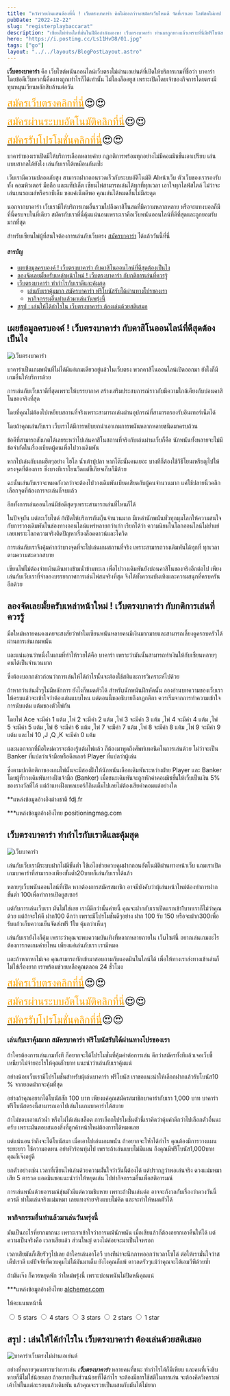 ```yaml
---
title: "หวังรวยเงินแสนต้องที่นี่ ! เว็บตรงบาคาร่า คิดไม่ออกว่าจะสมัครเว็บไหนดี จัดที่เราเลย ไลฟ์สดไม่เทป มีทุกค่ายดัง "
pubDate: "2022-12-22"
slug: "registerplaybaccarat"
description: "เซียนไพ่ท่านใดที่มั่นในฝีมือกำลังมองหา เว็บตรงบาคาร่า ท่านมาถูกทางแล้วเพราะที่นี่มีฟรีโบนัสแก่ผู้สมัครใหม่ด้วย"
hero: "https://i.postimg.cc/Ls11HvD8/01.jpg"
tags: ["go"]
layout: "../../layouts/BlogPostLayout.astro"
---
```


**เว็บตรงบาคาร่า** คือ เว็บไซต์พนันออนไลน์เว็บตรงไม่ผ่านเอเย่นต์ที่เปิดให้บริการเกมที่ชื่อว่า บาคาร่า โดยข้อดีเว็บพวกนี้คือแทงถูกเท่าไรก็ได้เท่านั้น ไม่โกงล็อคยูส เพราะเปิดโดยเจ้าของกิจการโดยตรงมีทุนหมุนเวียนหลักสิบล้านต่อวัน

<font size= "5">[<span style="color:orange">สมัครเว็บตรงคลิกที่นี่</span>](https://nazavip.com/26174/t41626o2r59456244323y2m2l464p4)😍😍</font>

<font size= "5">[<span style="color:orange">สมัครผ่านระบบอัตโนมัติคลิกที่นี่</span>](https://nazavip.com/26174/t41626o2r59456244323y2m2l464p4)😍😍</font>

<font size= "5">[<span style="color:orange">สมัครรับโปรโมชั่นคลิกที่นี</span>่](https://nazavip.com/26174/t41626o2r59456244323y2m2l464p4)😍😍</font>

บาคาร่าของเราเปิดมีให้บริการเลือกหลายค่าย กฏกติการพร้อมทุกอย่างไม่มีคอมมิชชั่นเอาเปรียบ เล่นแบบสากลได้ยังไง เล่นกับเราได้เหมือนกันเป๊ะ 

เว็บเรามีความปลอดภัยสูง สามารถฝากถอนรวดเร็วกับระบบอัติโนมัติ AIหน้าเว็บ  ตัวเว็บของเรารองรับทั้ง คอมพิวเตอร์ มือถือ และแท็ปเล็ต เซียนไพ่สามารถเล่นได้ทุกที่ทุกเวลา เอาใจทุกไลฟ์สไตล์ ไม่ว่าจะเล่นบนรถเมล์หรือรถบีเอ็ม ขอแค่เน็ตดีพอ คุณเล่นได้หมดลื่นไม่มีสะดุด

นอกจากบาคาร่า เว็บเรามีให้บริการเกมอื่นรวมไปถึงคาสิโนสดที่มีความหลากหลาย หรือจะแทงบอลก็มีที่นี่ครบจบในที่เดียว สมัครกับเราที่นี่คุ้มแน่นอนเพราะเราคือเว็บพนันออนไลน์ที่ดีที่สุดและถูกยอมรับมากที่สุด 


สำหรับเซียนไพ่ผู้ที่สนใจต้องการเล่นกับเว็บตรง [สมัครบาคาร่า](https://mvpzero.netlify.app/posts/registerbaccarat/) ได้แล้ววันนี้ที่นี่ 


#### สารบัญ
- [เผยข้อมูลครบองค์ ! เว็บตรงบาคาร่า กับคาสิโนออนไลน์ที่ดีสุดต้องเป็นไง ](#เผยข้อมูลครบองค์--เว็บตรงบาคาร่า-กับคาสิโนออนไลน์ที่ดีสุดต้องเป็นไง-)
- [ลองจัดเลยมั้ยครับเหล่าหน้าใหม่ ! เว็บตรงบาคาร่า กับกติการเล่นที่ควรรู้ ](#ลองจัดเลยมั้ยครับเหล่าหน้าใหม่--เว็บตรงบาคาร่า-กับกติการเล่นที่ควรรู้-)
- [เว็บตรงบาคาร่า ทำกำไรกับเราดีและคุ้มสุด](#เว็บตรงบาคาร่า-ทำกำไรกับเราดีและคุ้มสุด)
  - [เล่นกับเราคุ้มมาก สมัครบาคาร่า ฟรีโบนัสรับได้ผ่านทางโปรของเรา](#เล่นกับเราคุ้มมาก-สมัครบาคาร่า-ฟรีโบนัสรับได้ผ่านทางโปรของเรา)
  - [หากิจกรรมอื่นทำแล้วมาเล่นวันพรุ่งนี้](#หากิจกรรมอื่นทำแล้วมาเล่นวันพรุ่งนี้)
- [สรุป : เล่นให้ได้กำไรใน เว็บตรงบาคาร่า ต้องเล่นด้วยสติเสมอ](#สรุป--เล่นให้ได้กำไรใน-เว็บตรงบาคาร่า-ต้องเล่นด้วยสติเสมอ)



## เผยข้อมูลครบองค์ ! เว็บตรงบาคาร่า กับคาสิโนออนไลน์ที่ดีสุดต้องเป็นไง <a name="01"></a>




![เว็บตรงบาคาร่า](https://i.postimg.cc/YSYvc024/03.jpg)

บาคาร่าเป็นเกมพนันที่ไม่ได้มีแค่เกมเดียวอยู่แล้วในเว็บตรง พวกคาสิโนออนไลน์เปิดออกมา ยังไงก็มีเกมอื่นให้บริการด้วย 

การเล่นกับเว็บเราดีที่สุดเพราะให้บรรยากาศ สร้างเสริมประสบการณ์ราวกับมีความใกล้เคียงกับบ่อนคาสิโนของจริงที่สุด 

โดยที่คุณไม่ต้องไปเหยียบสถานที่จริงเพราะสามารถเล่นผ่านอุปกรณ์ที่สามารถรองรับอินเทอร์เน็ตได้

โดยถ้าคุณเล่นกับเรา เว็บเราได้มีการหยิบยกนำเอาเกมการพนันหลากหลายชนิดมาครบถ้วน

ข้อดีที่สามารถสังเกตได้เลยระหว่าไปเล่นคาสิโนสถานที่จริงกับเล่นผ่านเว็บก็คือ นักพนันทั้งหลายจะไม่มีข้อจำกัดในเรื่องเบียดผู้คนเพื่อไปวางเดิมพัน

หากไปเล่นกับเกมฮิตๆอย่าง ไฮโล น้ำเต้าปุปลา หากโต๊ะนั้นคนเยอะ บางทีก็ต้องใช้วิธีโยนเหรียญไปให้ตรงจุดที่ต้องการ ซึ่งบางทีเราโยนวืดแต่ขี้เกียจเก็บก็มีด้วย

ฉะนั้นเล่นกับเราจะหมดกังวลว่าจะต้องไปวางเดิมพันเบียดเสียดกับผู้คนจำนวนมาก แค่ใช้ปลายนิ้วคลิกเลือกจุดที่ต้องการจะเล่นก็จบแล้ว

อีกทั้งการเล่นออนไลน์มีข้อดีสุดๆเพราะสามารถเล่นที่ไหนก็ได้  

ในปัจจุบัน แต่ละเว็บไซต์ ก้เปิดให้บริการกันเ)็นจำนวนมาก มีเหล่านักพนันทั่วทุกมุมโลกให้ความสนใจกับการวางเดิมพันในช่องทางออนไลน์แพร่หลายกว่าเก่า เรียกได้ว่า ความนิยมในโลกออนไลน์ไม่ย่ำแย่เลยเพราะโลกความจริงติดปัญหาเรื่องล็อคดาวน์และโควิด

การเล่นกับเราจึงคุ้มค่ากว่าบางจุดที่จะไปเล่นเกมสถานที่จริง เพราะสามารถวางเดิมพันได้ทุกที่ ทุกเวลา ตามความสะดวกสบาย 

เซียนไพ่ไม่ต้องจ่ายเงินเดินทางข้ามน้ำข้ามทะเล เพื่อไปวางเดิมพันยังบ่อนคาสิโนของจริงอีกต่อไป เพียงเล่นกับเว็บเราที่จำลองบรรยากาศการเล่นไพ่สมจริงที่สุด จึงได้ทั้งความบันเทิงและความสนุกที่ครบครันอีกด้วย

## ลองจัดเลยมั้ยครับเหล่าหน้าใหม่ ! เว็บตรงบาคาร่า กับกติการเล่นที่ควรรู้ <a name="02"></a>

มือใหม่หลายคนคงเคยจะสงสัยว่าทำไมเซียนพนันหลายคนมีเงินมากมายและสามารถเลี้ยงดูครอบครัวได้ผ่านการเล่นเกมพนัน

และแน่นอนว่าหนึ่งในเกมที่ทำให้รวยได้คือ บาคาร่า เพราะว่ามันนั้นสามารถทำเงินให้กับเซียนหลายๆคนได้เป็นจำนวนมาก

ซึ่งต้องบอกกล่าวก่อนว่าการเล่นให้ได้กำไรนั้นจะต้องใช้สติและการวิเคราะห์ไปด้วย

ถ้าหากว่าเล่นมั่วๆไม่มีหลักการ ยังไงก็หมดตัวได้ สำหรัuนักพนันฝึกหัดนั้น ลองอ่านบทความของเว็บเราให้ครบแล้วจะเข้าใจว่าต้องเล่นแบบไหน แต่ตอนนี้ขออธิบายถึงกฏกติกา ควรเริ่มจากการทำความเข้าใจการนับแต้ม แต้มของตัวไพ่กัน 

โดยไพ่ Ace จะมีค่า 1 แต้ม ,ไพ่ 2 จะมีค่า 2 แต้ม ,ไพ่ 3 จะมีค่า 3 แต้ม ,ไพ่ 4 จะมีค่า 4 แต้ม ,ไพ่ 5 จะมีค่า 5 แต้ม ,ไพ่ 6 จะมีค่า 6 แต้ม ,ไพ่ 7 จะมีค่า 7 แต้ม ,ไพ่ 8 จะมีค่า 8 แต้ม ,ไพ่ 9 จะมีค่า 9 แต้ม และไพ่ 10 ,J ,Q ,K จะมีค่า 0 แต้ม

 และนอกจากที่มือใหม่ควรจะต้องรู้แต้มไพ่แล้ว ก็ต้องมาพูดถึงศัพท์เทคนิคในการเล่นด้วย ไม่ว่าจะเป็น Banker ที่แปลว่าเจ้ามือหรือดีลเลอร์ Player ที่แปลว่าผู้เล่น 

ซึ่งตามปกติกติกาของเกมไพ่นั้นจะมีสองฝั่งให้นักพนันเลือกเดิมพันระหว่างฝ่าย Player และ Banker โดยผู้ที่วางเดิมพันทางฝั่งเจ้ามือ (Banker) เมื่อชนะเดิมพันจะถูกหักค่าคอมมิชชั่นให้เว็บเป็นเงิน 5% ของรางวัลที่ได้ แต่ถ้าแทงฝั่งเพลเยอร์ก็กินเต็มไปเลยไม่ต้องเสียค่าคอมแต่อย่างใด

**แหล่งข้อมูลอ้างอิงต่างชาติ fdj.fr

***แหล่งข้อมูลอ้างอิงไทย  positioningmag.com

## เว็บตรงบาคาร่า ทำกำไรกับเราดีและคุ้มสุด

![เว็บบาคาร่า](https://i.postimg.cc/QdBBbSRJ/02.jpgg)


เล่นกับเว็บเรามีระบบฝากไม่มีขั้นต่ำ ใช้เอไอช่วยควบคุมฝากถอนอัตโนมัติผ่านทางหน้าเว็บ แถมเราเปิดเกมบาคาร่าที่สามารลงเพียงขั้นต่ำ20บาทก็เล่นกับเราได้แล้ว

หลายๆเว็บพนันออนไลน์ที่เปิด หากต้องการสมัครสมาชิก อาจมีบังคับว่าผุ้เล่นหน้าใหม่ต้องทำการฝากขั้นต่ำ 100เพื่อทำการเปิดยูสเซอร์ 

แต่กับการเล่นเว็บเรา มันไม่ใช่เลย เรามีดีกว่านั้นค่ายนี้ คุณจะฝากกับเราเปิดแรกเข้า1บาทเราก็ไม่ว่าคุณด้วย แต่ถ้าจะให้ดี ฝาก100 ดีกว่า เพราะมีโปรโมชั่นดีๆอย่าง ฝาก 100 รับ 150 หรือจะฝาก300เพื่อรับแก้วเก็บความเย็นจัดส่งฟรี 1ใบ คุ้มกว่าเห็นๆ

เล่นกับเรายังไงก็คุ้ม เพราะว่าคุณจะพบความบันเทิงที่หลากหลายภายใน เว็uไซต์นี้ อยากเล่นเกมอะไร ต้องการกดเกมค่ายไหน เพียงแค่เล่นกับเรา เรามีหมด 

และถ้าหากหาไม่เจอ คุณสามารถทักเข้ามาสอบถามกับแอดมินในไลน์ได้ เพื่อให้ทางเราส่งทางเข้าเล่นก็ไม่ใช่เรื่องยาก เราพร้อมช่วยเหลือคุณตลอด 24 ชั่วโมง

<font size= "5">[<span style="color:orange">สมัครเว็บตรงคลิกที่นี่</span>](https://nazavip.com/26174/t41626o2r59456244323y2m2l464p4)😍😍</font>

<font size= "5">[<span style="color:orange">สมัครผ่านระบบอัตโนมัติคลิกที่นี่</span>](https://nazavip.com/26174/t41626o2r59456244323y2m2l464p4)😍😍</font>

<font size= "5">[<span style="color:orange">สมัครรับโปรโมชั่นคลิกที่นี</span>่](https://nazavip.com/26174/t41626o2r59456244323y2m2l464p4)😍😍</font>

 
### เล่นกับเราคุ้มมาก สมัครบาคาร่า ฟรีโบนัสรับได้ผ่านทางโปรของเรา


ถ้าใครต้องการเล่นเกมทั้งที ก็อยากจะได้โปรโมชั่นที่คุ้มค่าต่อการเล่น ดีกว่าสมัครทั้งทีแล้วเจอเว็บขี้เหนียวไม่จ่ายอะไรให้คุณสักบาท แนะนำว่าเล่นกับเราคุ้มแน่

อย่างน้อยเว็บเรามีโปรโมชั่นสำหรับผุ้เล่นบาคาร่า ฟรีโบนัส เราขอแนะนำให้เลือกฝากแล้วรับโบนัส10 % จากยอดฝากจะคุ้มที่สุด

อย่างถ้าคุณอยากได้โบนัสสัก 100 บาท เพียงแค่คุณสมัครสมาชิกบาคาร่ากับเรา 1,000 บาท บาคาร่าฟรีโบนัสตรงนี้สามารถเอาไปเล่นในเกมบาคาร่าได้สบาย

ถ้าไม่ชอบเอาแก้วน้ำ หรือไม่ได้เล่นสล็อต การเลือกโปรโมชั่นตัวนี้เราคิดว่าคุ้มค่าดีกว่าไปเลือกตัวอื่นนะครับ เพราะมันตอบสนองสิ่งที่ลูกค้าหน้าใหม่ต้องการได้หมดเลย


แต่แน่นอนว่าถึงจะได้โบนัสมา เมื่อเอาไปเล่นเกมพนัน ถ้าอยากจะให้ำได้กำไร คุณต้องมีการวางแผนระยะยาว ใช้ความอดทน อย่าหัวร้อนทุ่มไป เพราะถ้าเล่นแบบไม่มีแผน ถึงคุณมีฟรีโบนัส1,000บาท คุณก็เจ๊งอยู่ดี



ยกตัวอย่างเช่น เวลาที่เซียนไพ่เล่นด้วยความมั่่นใจว่าวันนี้ต้องได้ แต่ปรากฏว่าพอเล่นจริง ดวงแม่มหมา เสีย 5 ตารวด แอดมินขอแนะนำว่าให้หยุดเล่น ไปทำกิจกรรมอื่นเพื่อสติอารมณ์

การเล่นพนันด้วยอารมณ์ขุ่นมัวมีแต่ความชิบหาย เพราะถ้าฝืนเล่นต่อ อาจจะกังวลกับเรื่องว่าดวงวันนี้ควรดี ทำไมเล่นจริงแม่มหมา เลยแทงจ่ายจริงแบบไม่คิด และจะทำให้หมดตัวได้ 

### หากิจกรรมอื่นทำแล้วมาเล่นวันพรุ่งนี้

มันเป็นอะไรที่ยากมากนะ เพราะเราเข้าใจว่าอารมณ์๋นักพนัน เมื่อเสียแล้วก็ต้องอยากเอาคืนให้ได้ แต่ความเป็นจริงคือ เวลาเสียแล้ว ส่วนใหญ่ ดวงไม่ค่อยจะมาเป็นใจหรอก

เวลาเสียมันก็เสียรัวๆไปเลย  ถ้าใครเล่นอาโอวี บางทีน่าจะนึกภาพออกว่าเวลาโซโล่ ต่อให้เรามั่นใจว่าสเต็ปเราดี แต่ปัจจัยที่ควบคุมไม่ได้มันมาเต็ม ยังไงคุณก็แพ้ ดาวลดรัวๆแม้ว่าคุณจะได้เอมวีพีด้วยซ้ำ

ถ้ามันเจ๊ง ก็ควรหยุดพัก ว่าใหม่พรุ่งนี้ เพราะบ่อนพนันไม่ปิดหนีคุณแน่



***แหล่งข้อมูลอ้างอิงไทย  [alchemer.com](https://www.alchemer.com/)

ให้คะแนนหน้านี้
<html>

<head>
  <meta charset="UTF-8">
  <link rel="stylesheet" type="text/css" href="style.css">
  <title>Star rating using pure CSS</title>
</head>

<body>
  <div class="rate">
    <input type="radio" id="star5" name="rate" value="5" />
    <label for="star5" title="text">5 stars</label>
    <input type="radio" id="star4" name="rate" value="4" />
    <label for="star4" title="text">4 stars</label>
    <input type="radio" id="star3" name="rate" value="3" />
    <label for="star3" title="text">3 stars</label>
    <input type="radio" id="star2" name="rate" value="2" />
    <label for="star2" title="text">2 stars</label>
    <input type="radio" id="star1" name="rate" value="1" />
    <label for="star1" title="text">1 star</label>
  </div>
</body>


## สรุป : เล่นให้ได้กำไรใน เว็บตรงบาคาร่า ต้องเล่นด้วยสติเสมอ

![บาคาร่าเว็บตรงไม่ผ่านเอเย่นต์](https://i.postimg.cc/Ls11HvD8/01.jpg)


อย่างที่หลายๆคนทราบว่าการเล่น ***เว็บตรงบาคาร่า*** หลายคนที่ชนะ ทำกำไรได้ก็มีเพียบ และคนที่เจ๊งชิบหายก็มีไม่ใช่น้อยเลย ถ้าอยากเป็นส่วนน้อยที่ได้กำไร จะต้องมีการใช้สติในการเล่น จะต้องคิดวิเคราะห์ เค้าไพ่ในแต่ละรอบแล้วเดิมพัน แล้วคุณจะรวยเป็นแสนกับมันได้ไม่ยาก



</html>
